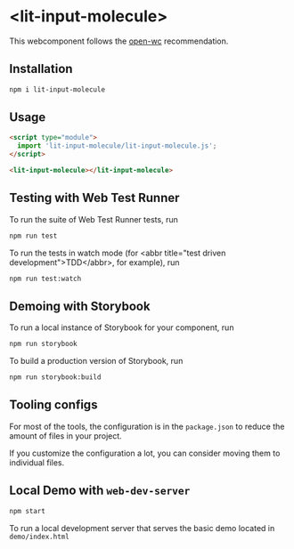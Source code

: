 # \<lit-input-molecule>

This webcomponent follows the [open-wc](https://github.com/open-wc/open-wc) recommendation.

## Installation
```bash
npm i lit-input-molecule
```

## Usage
```html
<script type="module">
  import 'lit-input-molecule/lit-input-molecule.js';
</script>

<lit-input-molecule></lit-input-molecule>
```

## Testing with Web Test Runner
To run the suite of Web Test Runner tests, run
```bash
npm run test
```

To run the tests in watch mode (for &lt;abbr title=&#34;test driven development&#34;&gt;TDD&lt;/abbr&gt;, for example), run

```bash
npm run test:watch
```

## Demoing with Storybook
To run a local instance of Storybook for your component, run
```bash
npm run storybook
```

To build a production version of Storybook, run
```bash
npm run storybook:build
```


## Tooling configs

For most of the tools, the configuration is in the `package.json` to reduce the amount of files in your project.

If you customize the configuration a lot, you can consider moving them to individual files.

## Local Demo with `web-dev-server`
```bash
npm start
```
To run a local development server that serves the basic demo located in `demo/index.html`
